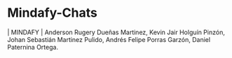 # Mindafy-Chats
| MINDAFY |
Anderson Rugery Dueñas Martinez,
Kevin Jair Holguín Pinzón,
Johan Sebastián Martinez Pulido,
Andrés Felipe Porras Garzón,
Daniel Paternina Ortega.
